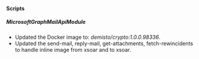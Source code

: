 
#### Scripts

##### MicrosoftGraphMailApiModule

- Updated the Docker image to: *demisto/crypto:1.0.0.98336*.
- Updated the send-mail, reply-mail, get-attachments, fetch-rewincidents to handle inline image from xsoar and to xsoar.
